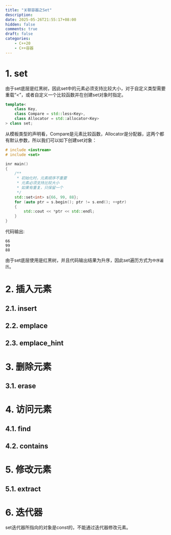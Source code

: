 ```yaml
---
title: "关联容器之Set"
description: 
date: 2025-05-26T21:55:17+08:00
hidden: false
comments: true
draft: false
categories:
    - C++20
    - C++容器
---
```


# 1. set
由于set底层是红黑树，因此set中的元素必须支持比较大小，对于自定义类型需要重载“<”，或者自定义一个比较函数并在创建set对象时指定。
```cpp
template<
    class Key,
    class Compare = std::less<Key>,
    class Allocator = std::allocator<Key>
> class set;
```
从模板类型的声明看，Compare是元素比较函数，Allocator是分配器，这两个都有默认参数，所以我们可以如下创建set对象：   
```cpp
# include <iostream>
# include <set>

inr main()
{
    /**
     * 初始化时，元素顺序不重要
     * 元素必须支持比较大小
     * 如果有重复，只保留一个
     */
    std::set<int> s{66, 99, 88};
    for (auto ptr = s.begin(); ptr != s.end(); ++ptr)
    {
        std::cout << *ptr << std::endl;
    }
}
```
代码输出:  
```
66
99
88
```
由于set底层使用是红黑树，并且代码输出结果为升序，因此set遍历方式为`中序遍历`。   


# 2. 插入元素
## 2.1. insert




## 2.2. emplace

## 2.3. emplace_hint

# 3. 删除元素
## 3.1. erase

# 4. 访问元素
## 4.1. find

## 4.2. contains

# 5. 修改元素
## 5.1. extract


# 6. 迭代器
set迭代器所指向的对象是const的，不能通过迭代器修改元素。